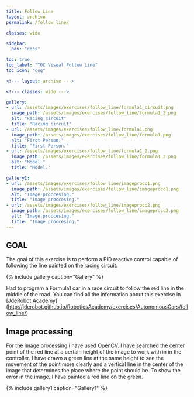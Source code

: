 ```yaml
---
title: Follow Line
layout: archive
permalink: /follow_line/

classes: wide

sidebar:
  nav: "docs"

toc: true
toc_label: "TOC Visual Follow Line"
toc_icon: "cog"

<!--- layout: archive --->

<!--- classes: wide --->

gallery:
- url: /assets/images/exercises/follow_line/formula1_circuit.png
  image_path: /assets/images/exercises/follow_line/formula1_2.png
  alt: "Racing circuit"
  title: "Racing circuit"
- url: /assets/images/exercises/follow_line/formula1.png
  image_path: /assets/images/exercises/follow_line/formula1.png
  alt: "First Person."
  title: "First Person."
- url: /assets/images/exercises/follow_line/formula1_2.png
  image_path: /assets/images/exercises/follow_line/formula1_2.png
  alt: "Model."
  title: "Model."

gallery1:
- url: /assets/images/exercises/follow_line/imageprocc1.png
  image_path: /assets/images/exercises/follow_line/imageprocc1.png
  alt: "Image proccesing."
  title: "Image proccesing."
- url: /assets/images/exercises/follow_line/imageprocc2.png
  image_path: /assets/images/exercises/follow_line/imageprocc2.png
  alt: "Image proccesing."
  title: "Image proccesing."
---
```

## GOAL

The goal of this exercise is to perform a PID reactive control capable of following the line painted on the racing circuit.

{% include gallery caption="Gallery" %}

Had to program a Formula1 car in a race circuit to follow the red line in the middle of the road.
You can find all the information about this exercise in [JdeRobot Academy] (http://jderobot.github.io/RoboticsAcademy/exercises/AutonomousCars/follow_line/)

## Image processing

For the image processing i have used [OpenCV](https://opencv.org/).
I have searched the center point of the red line at a certain height of the image to work with in in the controller. I have drawn a green line at the same height to see the movement of the point more clearly and a vertical line in the center of the image that determines the place where the point should be. To show the error in the image, I have painted a red line on the green.

{% include gallery1 caption="Gallery1" %}
